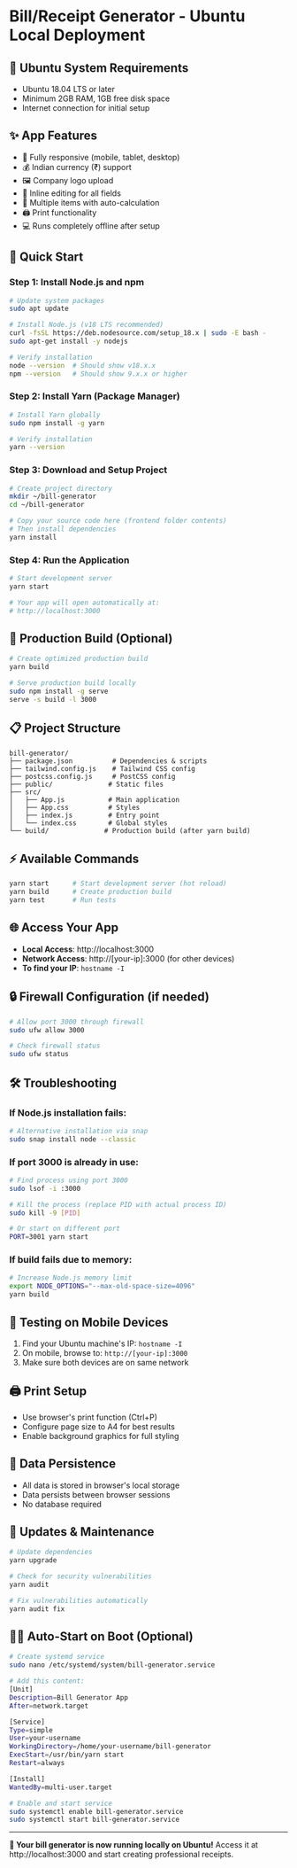 # Bill/Receipt Generator - Ubuntu Local Deployment

## 🐧 Ubuntu System Requirements
- Ubuntu 18.04 LTS or later
- Minimum 2GB RAM, 1GB free disk space
- Internet connection for initial setup

## ✨ App Features
- 📱 Fully responsive (mobile, tablet, desktop)
- 💰 Indian currency (₹) support  
- 🖼️ Company logo upload
- 📝 Inline editing for all fields
- 🧾 Multiple items with auto-calculation
- 🖨️ Print functionality
- 💻 Runs completely offline after setup

## 🚀 Quick Start

### Step 1: Install Node.js and npm
```bash
# Update system packages
sudo apt update

# Install Node.js (v18 LTS recommended)
curl -fsSL https://deb.nodesource.com/setup_18.x | sudo -E bash -
sudo apt-get install -y nodejs

# Verify installation
node --version  # Should show v18.x.x
npm --version   # Should show 9.x.x or higher
```

### Step 2: Install Yarn (Package Manager)
```bash
# Install Yarn globally
sudo npm install -g yarn

# Verify installation
yarn --version
```

### Step 3: Download and Setup Project
```bash
# Create project directory
mkdir ~/bill-generator
cd ~/bill-generator

# Copy your source code here (frontend folder contents)
# Then install dependencies
yarn install
```

### Step 4: Run the Application
```bash
# Start development server
yarn start

# Your app will open automatically at:
# http://localhost:3000
```

## 🔧 Production Build (Optional)
```bash
# Create optimized production build
yarn build

# Serve production build locally
sudo npm install -g serve
serve -s build -l 3000
```

## 📋 Project Structure
```
bill-generator/
├── package.json          # Dependencies & scripts
├── tailwind.config.js    # Tailwind CSS config
├── postcss.config.js     # PostCSS config
├── public/              # Static files
├── src/
│   ├── App.js           # Main application
│   ├── App.css          # Styles
│   ├── index.js         # Entry point
│   └── index.css        # Global styles
└── build/              # Production build (after yarn build)
```

## ⚡ Available Commands
```bash
yarn start      # Start development server (hot reload)
yarn build      # Create production build
yarn test       # Run tests
```

## 🌐 Access Your App
- **Local Access**: http://localhost:3000
- **Network Access**: http://[your-ip]:3000 (for other devices)
- **To find your IP**: `hostname -I`

## 🔒 Firewall Configuration (if needed)
```bash
# Allow port 3000 through firewall
sudo ufw allow 3000

# Check firewall status
sudo ufw status
```

## 🛠️ Troubleshooting

### If Node.js installation fails:
```bash
# Alternative installation via snap
sudo snap install node --classic
```

### If port 3000 is already in use:
```bash
# Find process using port 3000
sudo lsof -i :3000

# Kill the process (replace PID with actual process ID)
sudo kill -9 [PID]

# Or start on different port
PORT=3001 yarn start
```

### If build fails due to memory:
```bash
# Increase Node.js memory limit
export NODE_OPTIONS="--max-old-space-size=4096"
yarn build
```

## 📱 Testing on Mobile Devices
1. Find your Ubuntu machine's IP: `hostname -I`
2. On mobile, browse to: `http://[your-ip]:3000`
3. Make sure both devices are on same network

## 🖨️ Print Setup
- Use browser's print function (Ctrl+P)
- Configure page size to A4 for best results
- Enable background graphics for full styling

## 💾 Data Persistence
- All data is stored in browser's local storage
- Data persists between browser sessions
- No database required

## 🔄 Updates & Maintenance
```bash
# Update dependencies
yarn upgrade

# Check for security vulnerabilities
yarn audit

# Fix vulnerabilities automatically
yarn audit fix
```

## 🏃‍♂️ Auto-Start on Boot (Optional)
```bash
# Create systemd service
sudo nano /etc/systemd/system/bill-generator.service

# Add this content:
[Unit]
Description=Bill Generator App
After=network.target

[Service]
Type=simple
User=your-username
WorkingDirectory=/home/your-username/bill-generator
ExecStart=/usr/bin/yarn start
Restart=always

[Install]
WantedBy=multi-user.target

# Enable and start service
sudo systemctl enable bill-generator.service
sudo systemctl start bill-generator.service
```

---

**🎉 Your bill generator is now running locally on Ubuntu!**
Access it at http://localhost:3000 and start creating professional receipts.